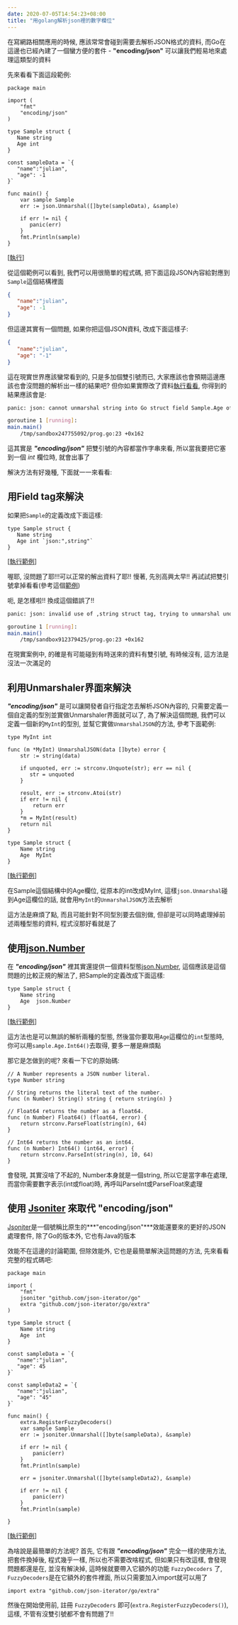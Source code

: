 ```yaml
---
date: 2020-07-05T14:54:23+08:00
title: "用golang解析json裡的數字欄位"
---
```


在寫網路相關應用的時候, 應該常常會碰到需要去解析JSON格式的資料, 而Go在這邊也已經內建了一個蠻方便的套件 - **"encoding/json"** 可以讓我們輕易地來處理這類型的資料

先來看看下面這段範例:

```golang
package main

import (
	"fmt"
	"encoding/json"
)

type Sample struct {
   Name string
   Age int 
}

const sampleData = `{
   "name":"julian",
   "age": -1
}`

func main() {
	var sample Sample
	err := json.Unmarshal([]byte(sampleData), &sample)
	
	if err != nil {
	   panic(err)
	}
	fmt.Println(sample)
}
```
[[執行](https://play.golang.org/p/YfOPBMXGGl5)]

從這個範例可以看到, 我們可以用很簡單的程式碼, 把下面這段JSON內容給對應到```Sample```這個結構裡面

```json
{
   "name":"julian",
   "age": -1
}
```

但這邊其實有一個問題, 如果你把這個JSON資料, 改成下面這樣子:

```json
{
   "name":"julian",
   "age": "-1"
}
```

這在現實世界應該蠻常看到的, 只是多加個雙引號而已, 大家應該也會預期這邊應該也會沒問題的解析出一樣的結果吧? 但你如果實際改了資料[執行看看](https://play.golang.org/p/nxMnQFY3CQ-), 你得到的結果應該會是:

```sh
panic: json: cannot unmarshal string into Go struct field Sample.Age of type int

goroutine 1 [running]:
main.main()
	/tmp/sandbox247755092/prog.go:23 +0x162
```

這其實是 ***"encoding/json"*** 把雙引號的內容都當作字串來看, 所以當我要把它塞到一個 *int* 欄位時, 就會出事了

解決方法有好幾種, 下面就一一來看看:

## 用Field tag來解決

如果把```Sample```的定義改成下面這樣:

```golang
type Sample struct {
   Name string
   Age int `json:",string"`
}
```
[[執行範例](https://play.golang.org/p/qexEcHzamM3)]

喔耶, 沒問題了耶!!!可以正常的解出資料了耶!! 慢著, 先別高興太早!! 再試試把雙引號拿掉看看(參考這個[範例](https://play.golang.org/p/Cz17VTbCBBX))

呃, 是怎樣啦!! 換成這個錯誤了!! 

```sh
panic: json: invalid use of ,string struct tag, trying to unmarshal unquoted value into int

goroutine 1 [running]:
main.main()
	/tmp/sandbox912379425/prog.go:23 +0x162
```

在現實案例中, 的確是有可能碰到有時送來的資料有雙引號, 有時候沒有, 這方法是沒法一次滿足的

## 利用Unmarshaler界面來解決

***"encoding/json"*** 是可以讓開發者自行指定怎去解析JSON內容的, 只需要定義一個自定義的型別並實做Unmarshaler界面就可以了, 為了解決這個問題, 我們可以定義一個新的```MyInt```的型別, 並幫它實做```UnmarshalJSON```的方法, 參考下面範例:

```golang
type MyInt int

func (m *MyInt) UnmarshalJSON(data []byte) error {
	str := string(data)
	
	if unquoted, err := strconv.Unquote(str); err == nil {
	   str = unquoted
	}
	
	result, err := strconv.Atoi(str)
	if err != nil {
		return err
	}
	*m = MyInt(result)
	return nil
}

type Sample struct {
	Name string
	Age  MyInt
}
```
[[執行範例](https://play.golang.org/p/FAqSuBcDXgl)]

在Sample這個結構中的Age欄位, 從原本的int改成MyInt, 這樣```json.Unmarshal```碰到Age這欄位的話, 就會用```MyInt```的```UnmarshalJSON```方法去解析

這方法是麻煩了點, 而且可能針對不同型別要去個別做, 但卻是可以同時處理掉前述兩種型態的資料, 程式沒那好看就是了

## 使用[json.Number](https://golang.org/pkg/encoding/json/#Number)

在 ***"encoding/json"*** 裡其實還提供一個資料型態[json.Number](https://golang.org/pkg/encoding/json/#Number), 這個應該是這個問題的比較正規的解法了, 把Sample的定義改成下面這樣:

```golang
type Sample struct {
	Name string
	Age  json.Number
}
```
[[執行範例](https://play.golang.org/p/sWbmNX1aZwi)]

這方法也是可以無誤的解析兩種的型態, 然後當你要取用```Age```這欄位的```int```型態時, 你可以用```sample.Age.Int64()```去取得, 要多一層是麻煩點

那它是怎做到的呢? 來看一下它的原始碼:

```golang
// A Number represents a JSON number literal.
type Number string

// String returns the literal text of the number.
func (n Number) String() string { return string(n) }

// Float64 returns the number as a float64.
func (n Number) Float64() (float64, error) {
	return strconv.ParseFloat(string(n), 64)
}

// Int64 returns the number as an int64.
func (n Number) Int64() (int64, error) {
	return strconv.ParseInt(string(n), 10, 64)
}
```

會發現, 其實沒啥了不起的, Number本身就是一個string, 所以它是當字串在處理, 而當你需要數字表示(int或float)時, 再呼叫ParseInt或ParseFloat來處理

## 使用 [Jsoniter](https://github.com/json-iterator/go) 來取代 "encoding/json"

[Jsoniter](https://github.com/json-iterator/go)是一個號稱比原生的***"encoding/json"***效能還要來的更好的JSON處理套件, 除了Go的版本外, 它也有Java的版本

效能不在這邊的討論範圍, 但除效能外, 它也是最簡單解決這問題的方法, 先來看看完整的程式碼吧:

```golang
package main

import (
	"fmt"
	jsoniter "github.com/json-iterator/go"
	extra "github.com/json-iterator/go/extra"
)

type Sample struct {
	Name string
	Age  int
}

const sampleData = `{
   "name":"julian",
   "age": 45
}`

const sampleData2 = `{
   "name":"julian",
   "age": "45"
}`

func main() {
	extra.RegisterFuzzyDecoders()
	var sample Sample
	err := jsoniter.Unmarshal([]byte(sampleData), &sample)

	if err != nil {
		panic(err)
	}
	fmt.Println(sample)

	err = jsoniter.Unmarshal([]byte(sampleData2), &sample)

	if err != nil {
		panic(err)
	}
	fmt.Println(sample)

}
```
[[執行範例](https://play.golang.org/p/vKl1YcH6lt8)]

為啥說是最簡單的方法呢? 首先, 它有跟 ***"encoding/json"*** 完全一樣的使用方法, 把套件換掉後, 程式幾乎一樣, 所以也不需要改啥程式, 但如果只有改這樣, 會發現問題都還是在, 並沒有解決掉, 這時候就要帶入它額外的功能 ```FuzzyDecoders``` 了, ```FuzzyDecoders```是在它額外的套件裡面, 所以只需要加入import就可以用了

```golang
import extra "github.com/json-iterator/go/extra"
```

然後在開始使用前, 註冊 ```FuzzyDecoders``` 即可(```extra.RegisterFuzzyDecoders()```), 這樣, 不管有沒雙引號都不會有問題了!!
